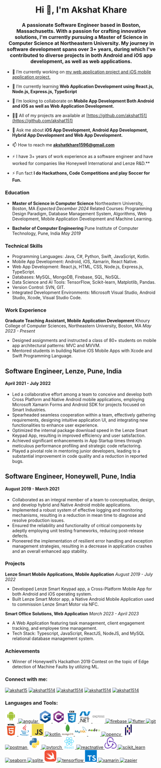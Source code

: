 <h1 align="center">Hi 👋, I'm Akshat Khare</h1>
<h3 align="center">A passionate Software Engineer based in Boston, Massachusetts. With a passion for crafting innovative solutions, I'm currently pursuing a Master of Science in Computer Science at Northeastern University. My journey in software development spans over 3+ years, during which I've contributed to diverse projects in both Android and iOS app development, as well as web applications.</h3>
  
- 🔭 I’m currently working on [my web application project and iOS mobile application project.](https://github.com/akshat151/Smart-Office-Solutions-Web-Application-using-React-and-Node.js)

- 🌱 I’m currently learning **Web Application Development using React.js, Node.js, Express.js, TypeScript**

- 👯 I’m looking to collaborate on **Mobile App Development Both Android and iOS as well as Web Application Development.**

- 👨‍💻 All of my projects are available at [https://github.com/akshat151](https://github.com/akshat151)

- 💬 Ask me about **iOS App Development, Android App Development, Hybrid App Development and Web App Development.**

- 📫 How to reach me **akshatkhare1596@gmail.com**
  
- ⚡ I have 3+ years of work experience as a software engineer and have worked for companies like Honeywell International and Lenze R&D.**
  
- ⚡ Fun fact **I do Hackathons, Code Competitions and play Soccer for Fun.**

### Education

- **Master of Science in Computer Science**
  Northeastern University, Boston, MA
  *Expected December 2024*
  Related Courses: Programming Design Paradigm, Database Management System, Algorithms, Web Development, Mobile Application Development and Machine Learning.
  
- **Bachelor of Computer Engineering**
  Pune Institute of Computer Technology, Pune, India
  *May 2019*

### Technical Skills

- Programming Languages: Java, C#, Python, Swift, JavaScript, Kotlin.
- Mobile App Development: Android, iOS, Xamarin, React Native.
- Web App Development: React.js, HTML, CSS, Node.js, Express.js, TypeScript.
- Databases: MySQL, MongoDB, Firebase, SQL, NoSQL.
- Data Science and AI Tools: TensorFlow, Scikit-learn, Matplotlib, Pandas.
- Version Control: SVN, GIT.
- Integrated Development Environments: Microsoft Visual Studio, Android Studio, Xcode, Visual Studio Code.

### Work Experience

**Graduate Teaching Assistant, Mobile Application Development**
Khoury College of Computer Sciences, Northeastern University, Boston, MA
*May 2023 - Present*
- Designed assignments and instructed a class of 80+ students on mobile app architectural patterns: MVC and MVVM.
- Mentored students in building Native iOS Mobile Apps with Xcode and Swift Programming Language.

## Software Engineer, Lenze, Pune, India
#### April 2021 - July 2022

- Led a collaborative effort among a team to conceive and develop both Cross Platform and Native Android mobile applications, employing Microsoft Xamarin Forms and Android SDK for projects focused on Smart Industries.
- Spearheaded seamless cooperation within a team, effectively gathering requirements, designing intuitive application UI, and integrating new functionalities to enhance user experience.
- Optimized the internal package download speed in the Lenze Smart Keypad App, resulting in improved efficiency and user satisfaction.
- Achieved significant enhancements in App Startup times through meticulous performance profiling and strategic code refactoring.
- Played a pivotal role in mentoring junior developers, leading to a substantial improvement in code quality and a reduction in reported bugs.

## Software Engineer, Honeywell, Pune, India
#### August 2019 - March 2021

- Collaborated as an integral member of a team to conceptualize, design, and develop hybrid and Native Android mobile applications.
- Implemented a robust system of effective logging and monitoring mechanisms, resulting in a reduction in mean time to diagnose and resolve production issues.
- Ensured the reliability and functionality of critical components by adeptly employing unit testing frameworks, reducing post-release defects.
- Pioneered the implementation of resilient error handling and exception management strategies, resulting in a decrease in application crashes and an overall enhanced app stability.


### Projects

**Lenze Smart Mobile Applications, Mobile Application**
*August 2019 - July 2022*
- Developed Lenze Smart Keypad app, a Cross-Platform Mobile App for both Android and iOS operating system.
- Built Lenze Smart Motor app, a Native Android Mobile Application used to commission Lenze Smart Motor via NFC.

**Smart Office Solutions, Web Application**
*March 2023 - April 2023*
- A Web Application featuring task management, client engagement tracking, and employee time management.
- Tech Stack: Typescript, JavaScript, ReactJS, NodeJS, and MySQL relational database management system.

### Achievements

- Winner of Honeywell’s Hackathon 2019 Contest on the topic of Edge detection of Machine Faults by utilizing ML.

<h3 align="left">Connect with me:</h3>
<p align="left">
<a href="https://linkedin.com/in/akshat15" target="blank"><img align="center" src="https://raw.githubusercontent.com/rahuldkjain/github-profile-readme-generator/master/src/images/icons/Social/linked-in-alt.svg" alt="akshat15" height="30" width="40" /></a>
<a href="https://fb.com/akshat1514" target="blank"><img align="center" src="https://raw.githubusercontent.com/rahuldkjain/github-profile-readme-generator/master/src/images/icons/Social/facebook.svg" alt="akshat1514" height="30" width="40" /></a>
<a href="https://instagram.com/akshat1514" target="blank"><img align="center" src="https://raw.githubusercontent.com/rahuldkjain/github-profile-readme-generator/master/src/images/icons/Social/instagram.svg" alt="akshat1514" height="30" width="40" /></a>
<a href="https://www.hackerrank.com/akshat1514" target="blank"><img align="center" src="https://raw.githubusercontent.com/rahuldkjain/github-profile-readme-generator/master/src/images/icons/Social/hackerrank.svg" alt="akshat1514" height="30" width="40" /></a>
<a href="https://www.leetcode.com/akshat1514" target="blank"><img align="center" src="https://raw.githubusercontent.com/rahuldkjain/github-profile-readme-generator/master/src/images/icons/Social/leet-code.svg" alt="akshat1514" height="30" width="40" /></a>
</p>

<h3 align="left">Languages and Tools:</h3>
<p align="left"> <a href="https://developer.android.com" target="_blank" rel="noreferrer"> <img src="https://raw.githubusercontent.com/devicons/devicon/master/icons/android/android-original-wordmark.svg" alt="android" width="40" height="40"/> </a> <a href="https://angular.io" target="_blank" rel="noreferrer"> <img src="https://angular.io/assets/images/logos/angular/angular.svg" alt="angular" width="40" height="40"/> </a> <a href="https://www.w3schools.com/cpp/" target="_blank" rel="noreferrer"> <img src="https://raw.githubusercontent.com/devicons/devicon/master/icons/cplusplus/cplusplus-original.svg" alt="cplusplus" width="40" height="40"/> </a> <a href="https://www.w3schools.com/cs/" target="_blank" rel="noreferrer"> <img src="https://raw.githubusercontent.com/devicons/devicon/master/icons/csharp/csharp-original.svg" alt="csharp" width="40" height="40"/> </a> <a href="https://www.w3schools.com/css/" target="_blank" rel="noreferrer"> <img src="https://raw.githubusercontent.com/devicons/devicon/master/icons/css3/css3-original-wordmark.svg" alt="css3" width="40" height="40"/> </a> <a href="https://dotnet.microsoft.com/" target="_blank" rel="noreferrer"> <img src="https://raw.githubusercontent.com/devicons/devicon/master/icons/dot-net/dot-net-original-wordmark.svg" alt="dotnet" width="40" height="40"/> </a> <a href="https://expressjs.com" target="_blank" rel="noreferrer"> <img src="https://raw.githubusercontent.com/devicons/devicon/master/icons/express/express-original-wordmark.svg" alt="express" width="40" height="40"/> </a> <a href="https://firebase.google.com/" target="_blank" rel="noreferrer"> <img src="https://www.vectorlogo.zone/logos/firebase/firebase-icon.svg" alt="firebase" width="40" height="40"/> </a> <a href="https://flutter.dev" target="_blank" rel="noreferrer"> <img src="https://www.vectorlogo.zone/logos/flutterio/flutterio-icon.svg" alt="flutter" width="40" height="40"/> </a> <a href="https://git-scm.com/" target="_blank" rel="noreferrer"> <img src="https://www.vectorlogo.zone/logos/git-scm/git-scm-icon.svg" alt="git" width="40" height="40"/> </a> <a href="https://www.w3.org/html/" target="_blank" rel="noreferrer"> <img src="https://raw.githubusercontent.com/devicons/devicon/master/icons/html5/html5-original-wordmark.svg" alt="html5" width="40" height="40"/> </a> <a href="https://www.java.com" target="_blank" rel="noreferrer"> <img src="https://raw.githubusercontent.com/devicons/devicon/master/icons/java/java-original.svg" alt="java" width="40" height="40"/> </a> <a href="https://developer.mozilla.org/en-US/docs/Web/JavaScript" target="_blank" rel="noreferrer"> <img src="https://raw.githubusercontent.com/devicons/devicon/master/icons/javascript/javascript-original.svg" alt="javascript" width="40" height="40"/> </a> <a href="https://kotlinlang.org" target="_blank" rel="noreferrer"> <img src="https://www.vectorlogo.zone/logos/kotlinlang/kotlinlang-icon.svg" alt="kotlin" width="40" height="40"/> </a> <a href="https://www.mongodb.com/" target="_blank" rel="noreferrer"> <img src="https://raw.githubusercontent.com/devicons/devicon/master/icons/mongodb/mongodb-original-wordmark.svg" alt="mongodb" width="40" height="40"/> </a> <a href="https://www.mysql.com/" target="_blank" rel="noreferrer"> <img src="https://raw.githubusercontent.com/devicons/devicon/master/icons/mysql/mysql-original-wordmark.svg" alt="mysql" width="40" height="40"/> </a> <a href="https://nodejs.org" target="_blank" rel="noreferrer"> <img src="https://raw.githubusercontent.com/devicons/devicon/master/icons/nodejs/nodejs-original-wordmark.svg" alt="nodejs" width="40" height="40"/> </a> <a href="https://opencv.org/" target="_blank" rel="noreferrer"> <img src="https://www.vectorlogo.zone/logos/opencv/opencv-icon.svg" alt="opencv" width="40" height="40"/> </a> <a href="https://pandas.pydata.org/" target="_blank" rel="noreferrer"> <img src="https://raw.githubusercontent.com/devicons/devicon/2ae2a900d2f041da66e950e4d48052658d850630/icons/pandas/pandas-original.svg" alt="pandas" width="40" height="40"/> </a> <a href="https://postman.com" target="_blank" rel="noreferrer"> <img src="https://www.vectorlogo.zone/logos/getpostman/getpostman-icon.svg" alt="postman" width="40" height="40"/> </a> <a href="https://www.python.org" target="_blank" rel="noreferrer"> <img src="https://raw.githubusercontent.com/devicons/devicon/master/icons/python/python-original.svg" alt="python" width="40" height="40"/> </a> <a href="https://pytorch.org/" target="_blank" rel="noreferrer"> <img src="https://www.vectorlogo.zone/logos/pytorch/pytorch-icon.svg" alt="pytorch" width="40" height="40"/> </a> <a href="https://reactjs.org/" target="_blank" rel="noreferrer"> <img src="https://raw.githubusercontent.com/devicons/devicon/master/icons/react/react-original-wordmark.svg" alt="react" width="40" height="40"/> </a> <a href="https://reactnative.dev/" target="_blank" rel="noreferrer"> <img src="https://reactnative.dev/img/header_logo.svg" alt="reactnative" width="40" height="40"/> </a> <a href="https://redux.js.org" target="_blank" rel="noreferrer"> <img src="https://raw.githubusercontent.com/devicons/devicon/master/icons/redux/redux-original.svg" alt="redux" width="40" height="40"/> </a> <a href="https://scikit-learn.org/" target="_blank" rel="noreferrer"> <img src="https://upload.wikimedia.org/wikipedia/commons/0/05/Scikit_learn_logo_small.svg" alt="scikit_learn" width="40" height="40"/> </a> <a href="https://seaborn.pydata.org/" target="_blank" rel="noreferrer"> <img src="https://seaborn.pydata.org/_images/logo-mark-lightbg.svg" alt="seaborn" width="40" height="40"/> </a> <a href="https://www.sqlite.org/" target="_blank" rel="noreferrer"> <img src="https://www.vectorlogo.zone/logos/sqlite/sqlite-icon.svg" alt="sqlite" width="40" height="40"/> </a> <a href="https://developer.apple.com/swift/" target="_blank" rel="noreferrer"> <img src="https://raw.githubusercontent.com/devicons/devicon/master/icons/swift/swift-original.svg" alt="swift" width="40" height="40"/> </a> <a href="https://www.tensorflow.org" target="_blank" rel="noreferrer"> <img src="https://www.vectorlogo.zone/logos/tensorflow/tensorflow-icon.svg" alt="tensorflow" width="40" height="40"/> </a> <a href="https://www.typescriptlang.org/" target="_blank" rel="noreferrer"> <img src="https://raw.githubusercontent.com/devicons/devicon/master/icons/typescript/typescript-original.svg" alt="typescript" width="40" height="40"/> </a> <a href="https://dotnet.microsoft.com/apps/xamarin" target="_blank" rel="noreferrer"> <img src="https://raw.githubusercontent.com/detain/svg-logos/780f25886640cef088af994181646db2f6b1a3f8/svg/xamarin.svg" alt="xamarin" width="40" height="40"/> </a> <a href="https://zapier.com" target="_blank" rel="noreferrer"> <img src="https://www.vectorlogo.zone/logos/zapier/zapier-icon.svg" alt="zapier" width="40" height="40"/> </a> </p>


